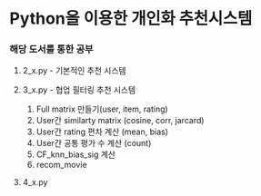 # Python을 이용한 개인화 추천시스템

### 해당 도서를 통한 공부
1. 2_x.py - 기본적인 추천 시스템
2. 3_x.py - 협업 필터링 추천 시스템
    1) Full matrix 만들기(user, item, rating)
    2) User간 similarty matrix (cosine, corr, jarcard)
    3) User간 rating 편차 계산 (mean, bias)
    4) User간 공통 평가 수 계산 (count)
    5) CF_knn_bias_sig 계산
    6) recom_movie

3. 4_x.py